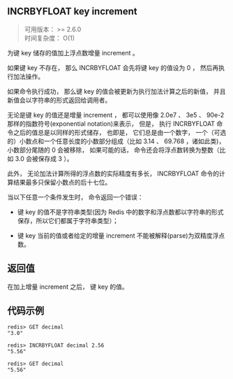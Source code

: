 ## INCRBYFLOAT key increment
> 可用版本： >= 2.6.0<br/>
  时间复杂度： O(1)

为键 key 储存的值加上浮点数增量 increment 。

如果键 key 不存在， 那么 INCRBYFLOAT 会先将键 key 的值设为 0 ， 然后再执行加法操作。

如果命令执行成功， 那么键 key 的值会被更新为执行加法计算之后的新值， 并且新值会以字符串的形式返回给调用者。

无论是键 key 的值还是增量 increment ， 都可以使用像 2.0e7 、 3e5 、 90e-2 那样的指数符号(exponential notation)来表示， 但是， 执行 INCRBYFLOAT 命令之后的值总是以同样的形式储存， 也即是， 它们总是由一个数字， 一个（可选的）小数点和一个任意长度的小数部分组成（比如 3.14 、 69.768 ，诸如此类)， 小数部分尾随的 0 会被移除， 如果可能的话， 命令还会将浮点数转换为整数（比如 3.0 会被保存成 3 ）。

此外， 无论加法计算所得的浮点数的实际精度有多长， INCRBYFLOAT 命令的计算结果最多只保留小数点的后十七位。

当以下任意一个条件发生时， 命令返回一个错误：

- 键 key 的值不是字符串类型(因为 Redis 中的数字和浮点数都以字符串的形式保存，所以它们都属于字符串类型）；

- 键 key 当前的值或者给定的增量 increment 不能被解释(parse)为双精度浮点数。

## 返回值
在加上增量 increment 之后， 键 key 的值。
## 代码示例
```shell script
redis> GET decimal
"3.0"

redis> INCRBYFLOAT decimal 2.56
"5.56"

redis> GET decimal
"5.56"
```